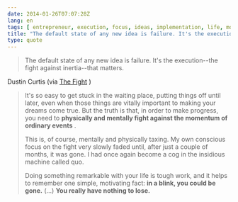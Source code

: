 ```yaml
---
date: 2014-01-26T07:07:28Z
lang: en
tags: [ entrepreneur, execution, focus, ideas, implementation, life, motivation, purpose, routine ]
title: "The default state of any new idea is failure. It's the execution--the"
type: quote
---
```


> The default state of any new idea is failure. It's the execution--the
> fight against inertia--that matters.

Dustin Curtis (via [The Fight](http://dcurt.is/the-fight) )

> It's so easy to get stuck in the waiting place, putting things off
> until later, even when those things are vitally important to making
> your dreams come true. But the truth is that, in order to make
> progress, you need to **physically and mentally fight against the
> momentum of ordinary events** .
>
> This is, of course, mentally and physically taxing. My own conscious
> focus on the fight very slowly faded until, after just a couple of
> months, it was gone. I had once again become a cog in the insidious
> machine called quo.
>
> Doing something remarkable with your life is tough work, and it helps
> to remember one simple, motivating fact: **in a blink, you could be
> gone.** (...) **You really have nothing to lose.**

